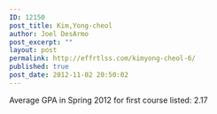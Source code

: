 ```yaml
---
ID: 12150
post_title: Kim,Yong-cheol
author: Joel DesArmo
post_excerpt: ""
layout: post
permalink: http://effrtlss.com/kimyong-cheol-6/
published: true
post_date: 2012-11-02 20:50:02
---
```

<p>Average GPA in Spring 2012 for first course listed: 2.17</p>